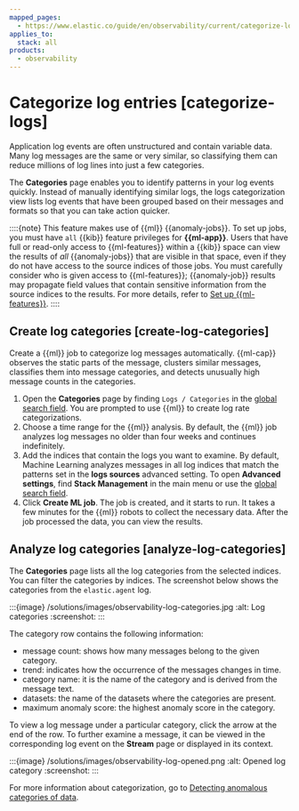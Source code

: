 ```yaml
---
mapped_pages:
  - https://www.elastic.co/guide/en/observability/current/categorize-logs.html
applies_to:
  stack: all
products:
  - observability
---
```


# Categorize log entries [categorize-logs]

Application log events are often unstructured and contain variable data. Many log messages are the same or very similar, so classifying them can reduce millions of log lines into just a few categories.

The **Categories** page enables you to identify patterns in your log events quickly. Instead of manually identifying similar logs, the logs categorization view lists log events that have been grouped based on their messages and formats so that you can take action quicker.

::::{note}
This feature makes use of {{ml}} {{anomaly-jobs}}. To set up jobs, you must have `all` {{kib}} feature privileges for **{{ml-app}}**. Users that have full or read-only access to {{ml-features}} within a {{kib}} space can view the results of *all* {{anomaly-jobs}} that are visible in that space, even if they do not have access to the source indices of those jobs. You must carefully consider who is given access to {{ml-features}}; {{anomaly-job}} results may propagate field values that contain sensitive information from the source indices to the results. For more details, refer to [Set up {{ml-features}}](/explore-analyze/machine-learning/setting-up-machine-learning.md).
::::



## Create log categories [create-log-categories]

Create a {{ml}} job to categorize log messages automatically. {{ml-cap}} observes the static parts of the message, clusters similar messages, classifies them into message categories, and detects unusually high message counts in the categories.

1. Open the **Categories** page by finding `Logs / Categories` in the [global search field](/explore-analyze/find-and-organize/find-apps-and-objects.md). You are prompted to use {{ml}} to create log rate categorizations.
2. Choose a time range for the {{ml}} analysis. By default, the {{ml}} job analyzes log messages no older than four weeks and continues indefinitely.
3. Add the indices that contain the logs you want to examine. By default, Machine Learning analyzes messages in all log indices that match the patterns set in the **logs sources** advanced setting. To open **Advanced settings**, find **Stack Management** in the main menu or use the [global search field](/explore-analyze/find-and-organize/find-apps-and-objects.md).
4. Click **Create ML job**. The job is created, and it starts to run. It takes a few minutes for the {{ml}} robots to collect the necessary data. After the job processed the data, you can view the results.


## Analyze log categories [analyze-log-categories]

The **Categories** page lists all the log categories from the selected indices. You can filter the categories by indices. The screenshot below shows the categories from the `elastic.agent` log.

:::{image} /solutions/images/observability-log-categories.jpg
:alt: Log categories
:screenshot:
:::

The category row contains the following information:

* message count: shows how many messages belong to the given category.
* trend: indicates how the occurrence of the messages changes in time.
* category name: it is the name of the category and is derived from the message text.
* datasets: the name of the datasets where the categories are present.
* maximum anomaly score: the highest anomaly score in the category.

To view a log message under a particular category, click the arrow at the end of the row. To further examine a message, it can be viewed in the corresponding log event on the **Stream** page or displayed in its context.

:::{image} /solutions/images/observability-log-opened.png
:alt: Opened log category
:screenshot:
:::

For more information about categorization, go to [Detecting anomalous categories of data](/explore-analyze/machine-learning/anomaly-detection/ml-configuring-categories.md).
